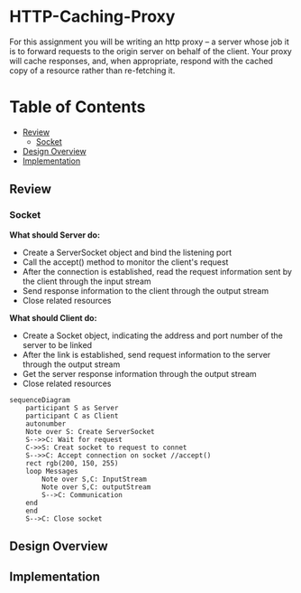 # HTTP-Caching-Proxy

For this assignment you will be writing an http proxy – a server whose job it is to forward requests to the origin server on behalf of the client. Your proxy will cache responses, and, when appropriate, respond with the cached copy of a resource rather than re-fetching it.

# Table of Contents

- [Review](#Review)
  - [Socket](#Socket)
- [Design Overview](#Design-Overview)
- [Implementation](#Implementation)

## Review

### Socket

**What should Server do:** 
- Create a ServerSocket object and bind the listening port
- Call the accept() method to monitor the client's request
- After the connection is established, read the request information sent by the client through the input stream
- Send response information to the client through the output stream
- Close related resources

**What should Client do:**
- Create a Socket object, indicating the address and port number of the server to be linked
- After the link is established, send request information to the server through the output stream
- Get the server response information through the output stream
- Close related resources

```mermaid
sequenceDiagram
    participant S as Server
    participant C as Client
    autonumber
    Note over S: Create ServerSocket
    S-->>C: Wait for request
    C->>S: Creat socket to request to connet
    S-->>C: Accept connection on socket //accept()
    rect rgb(200, 150, 255)
    loop Messages
        Note over S,C: InputStream
        Note over S,C: outputStream
        S-->C: Communication
    end
    end
    S-->C: Close socket
```

## Design Overview
## Implementation
